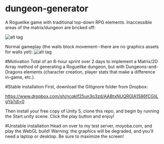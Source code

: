 # dungeon-generator
A Roguelike game with traditional top-down RPG elements. Inaccessible areas of the matrix/dungeon are bricked off:

![alt tag](https://github.com/mplawley/dungeon-generator/blob/master/Screen%20Shot%202017-03-09%20at%204.26.23%20PM.png)

Normal gameplay (the walls block movement--there are no graphics assets for walls yet):
![alt tag](https://github.com/mplawley/dungeon-generator/blob/master/Screen%20Shot%202017-03-09%20at%204.26.35%20PM.png)

#Motivation
Total of an 8-hour sprint over 2 days to implement a Matrix/2D Array method of generating a Roguelike dungeon, but with Dungeons-and-Dragons elements (character creation, player stats that make a difference in-game, etc.).

#Stable installation
First, download the GitIgnore folder from Dropbox: 

https://www.dropbox.com/sh/ncqklf25un3q3zd/AABtxNUQRGIA1586fCGliLgYa?dl=0

Then install your free copy of Unity 5, clone this repo, and begin by running the Start.unity scene. Click the play button and enjoy!

#Unstable installation
Head on over to my test server, moyoba.com, and play the WebGL build! Warning: the graphics will be degraded, and you'll need a laptop or desktop. Be sure to maximize the screen!
